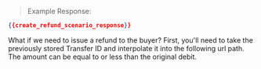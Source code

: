 
> Example Response:

```json
{{create_refund_scenario_response}}
```

What if we need to issue a refund to the buyer? First, you'll need to take the previously stored Transfer ID and interpolate it into the following url path. The amount can be equal to or less than the original debit.
